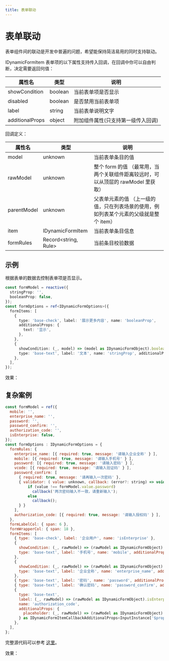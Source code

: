 ```yaml
---
title: 表单联动
---
```


<script setup>
import DynamicFormBasicUseage3 from '../../src/example/views/BasicUseageDoc3.vue'
import DynamicFormBasicUseage4 from '../../src/example/views/BasicUseageDoc4.vue'
</script>

# 表单联动

表单组件间的联动是开发中普遍的问题，希望能保持简洁易用的同时支持联动。

IDynamicFormItem 表单项的以下属性支持传入回调，在回调中你可以自由判断，决定需要返回何值：

|属性名|类型|说明|
|--|--|--|
|showCondition|boolean|当前表单项是否显示|
|disabled|boolean|是否禁用当前表单项|
|label|string|当前表单说明文字|
|additionalProps|object|附加组件属性(只支持第一级传入回调)|

回调定义：

|属性名|类型|说明|
|--|--|--|
|model|unknown|当前表单条目的值|
|rawModel|unknown|整个 form 的值 （最常用，当两个关联组件距离较远时，可以从顶层的 rawModel 里获取）|
|parentModel|unknown|父表单元素的值 （上一级的值，只在列表场景的使用，例如列表某个元素的父级就是整个 item）|
|item|IDynamicFormItem|当前表单条目信息|
|formRules|Record&lt;string, Rule&gt;|当前条目校验数据|

## 示例

根据表单的数据去控制表单项是否显示。

```ts
const formModel = reactive({
  stringProp: '',
  booleanProp: false,
});
const formOptions = ref<IDynamicFormOptions>({
  formItems: [
    {
      type: 'base-check', label: '展示更多内容', name: 'booleanProp',
      additionalProps: {
        text: '显示',
      },
    },
    {
      showCondition: (_, model) => (model as IDynamicFormObject).booleanProp == true,
      type: 'base-text', label: '文本', name: 'stringProp', additionalProps: { placeholder: '请输入文本' },
    },
  ],
});
```

效果：

<DynamicFormBasicUseage3 />

## 复杂案例

```js
const formModel = ref({
  mobile: '',
  enterprise_name: '',
  password: '',
  password_confirm: '',
  authorization_code: '',
  isEnterprise: false,
});
const formOptions : IDynamicFormOptions = {
  formRules: {
    enterprise_name: [{ required: true, message: '请输入企业全称' } ],
    mobile: [{ required: true, message: '请输入手机号' } ],
    password: [{ required: true, message: '请输入密码' } ],
    vcode: [{ required: true, message: '请输入验证码' } ],
    password_confirm: [
      { required: true, message: '请再输入一次密码' },
      { validator: ( value: unknown, callback: (error?: string) => void ) => {
          if (value !== formModel.value.password)
            callback('两次密码输入不一致，请重新输入');
          else
            callback();
      } }
    ],
    authorization_code: [{ required: true, message: '请输入授权码' } ],
  },
  formLabelCol: { span: 6 },
  formWrapperCol: { span: 18 },
  formItems: [
    { type: 'base-check', label: '企业用户', name: 'isEnterprise' },
    {
      showCondition: (_, rawModel) => (rawModel as IDynamicFormObject).isEnterprise === false,
      type: 'base-text', label: '手机号', name: 'mobile', additionalProps: { placeholder: '请输入手机号' },
    },
    {
      showCondition: (_, rawModel) => (rawModel as IDynamicFormObject).isEnterprise === true,
      type: 'base-text', label: '企业全称', name: 'enterprise_name', additionalProps: { placeholder: '请输入企业全称' },
    },
    { type: 'base-text', label: '密码', name: 'password', additionalProps: { placeholder: '请输入密码', password: true },
    { type: 'base-text', label: '确认密码', name: 'password_confirm', additionalProps: { placeholder: '请再输入一次密码', password: true },
    {
      type: 'base-text', 
      label: (_, rawModel) => (rawModel as IDynamicFormObject).isEnterprise === true ? '企业授权ID' : '授权密码',
      name: 'authorization_code',
      additionalProps: {
        placeholder: (_, rawModel) => (rawModel as IDynamicFormObject).isEnterprise === true ? '请输入企业授权ID，授权ID请咨询客服电话' : '请输入授权密码',
      } as IDynamicFormItemCallbackAdditionalProps<InputInstance['$props']>
    },
  ],
};
```

完整源代码可以参考 [这里]()。

效果：

<DynamicFormBasicUseage4 />

